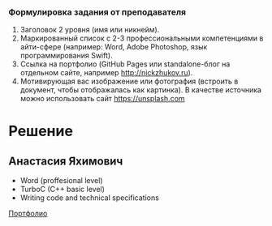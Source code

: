 ### Формулировка задания от преподавателя

1. Заголовок 2 уровня (имя или никнейм).
2. Маркированный список с 2-3 профессиональными компетенциями в айти-сфере (например: Word, Adobe Photoshop, язык программирования Swift).
3. Ссылка на портфолио (GitHub Pages или standalone-блог на отдельном сайте, например http://nickzhukov.ru).
4. Мотивирующая вас изображение или фотография (встроить в документ, чтобы отображалась как картинка). В качестве источника можно использовать сайт https://unsplash.com

# Решение

## Анастасия Яхимович

- Word (proffesional level)
- TurboC (C++ basic level)
- Writing code and technical specifications

[Портфолио](http://secretworldsun.github.io)
